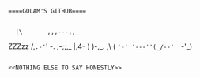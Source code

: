                                                                 ====GOLAM'S GITHUB====
                                                                
                                                                
      |\      _,,,---,,_
ZZZzz /,`.-'`'    -.  ;-;;,_
     |,4-  ) )-,_. ,\ (  `'-'
    '---''(_/--'  `-'\_)  
		
																														<<NOTHING ELSE TO SAY HONESTLY>>
